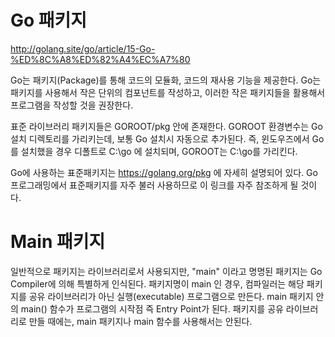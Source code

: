 # Go 패키지

http://golang.site/go/article/15-Go-%ED%8C%A8%ED%82%A4%EC%A7%80

Go는 패키지(Package)를 통해 코드의 모듈화, 코드의 재사용 기능을 제공한다. Go는 패키지를 사용해서 작은 단위의 컴포넌트를 작성하고, 이러한 작은 패키지들을 활용해서 프로그램을 작성할 것을 권장한다.

표준 라이브러리 패키지들은 GOROOT/pkg 안에 존재한다. GOROOT 환경변수는 Go 설치 디렉토리를 가리키는데, 보통 Go 설치시 자동으로 추가된다. 즉, 윈도우즈에서 Go를 설치했을 경우 디폴트로 C:\go 에 설치되며, GOROOT는 C:\go를 가리킨다.

Go에 사용하는 표준패키지는 https://golang.org/pkg 에 자세히 설명되어 있다. Go 프로그래밍에서 표준패키지를 자주 불러 사용하므로 이 링크를 자주 참조하게 될 것이다.

# Main 패키지 

일반적으로 패키지는 라이브러리로서 사용되지만, "main" 이라고 명명된 패키지는 Go Compiler에 의해 특별하게 인식된다. 패키지명이 main 인 경우, 
컴파일러는 해당 패키지를 공유 라이브러리가 아닌 실행(executable) 프로그램으로 만든다. 
main 패키지 안의 main() 함수가 프로그램의 시작점 즉 Entry Point가 된다. 패키지를 공유 라이브러리로 만들 때에는, main 패키지나 main 함수를 사용해서는 안된다.